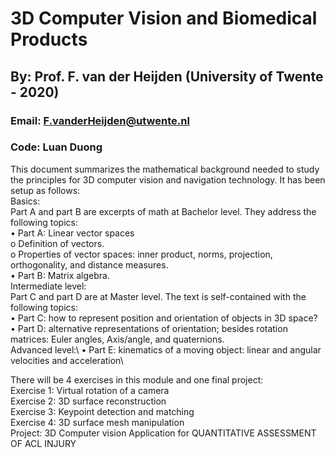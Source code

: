 # 3D Computer Vision and Biomedical Products
## By: Prof. F. van der Heijden (University of Twente - 2020)
### Email: F.vanderHeijden@utwente.nl
### Code: Luan Duong 

This document summarizes the mathematical background needed to study the principles for 3D computer vision 
and navigation technology. It has been setup as follows:\
Basics:\
Part A and part B are excerpts of math at Bachelor level. They address the following topics:\
• Part A: Linear vector spaces\
o Definition of vectors.\
o Properties of vector spaces: inner product, norms, projection, orthogonality, and distance measures.\
• Part B: Matrix algebra.\
Intermediate level:\
Part C and part D are at Master level. The text is self-contained with the following topics:\
• Part C: how to represent position and orientation of objects in 3D space?\
• Part D: alternative representations of orientation; besides rotation matrices: Euler angles, Axis/angle, and 
quaternions.\
Advanced level:\ 
• Part E: kinematics of a moving object: linear and angular velocities and acceleration\

There will be 4 exercises in this module and one final project: \
Exercise 1: Virtual rotation of a camera\
Exercise 2: 3D surface reconstruction \
Exercise 3: Keypoint detection and matching\
Exercise 4: 3D surface mesh manipulation\
Project: 3D Computer vision Application for QUANTITATIVE ASSESSMENT OF ACL INJURY
